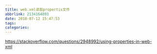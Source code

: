 ```yaml
---
title: web.xml读取propertis文件
abbrlink: 2134164093
date: 2018-07-12 15:47:53
tags:
categories:
---
```


https://stackoverflow.com/questions/2948992/using-properties-in-web-xml
